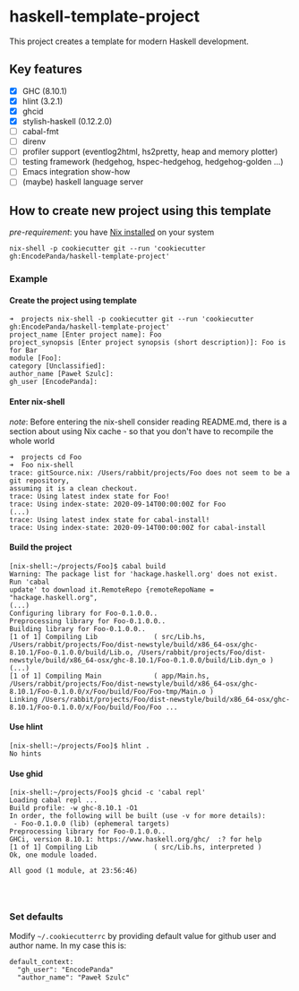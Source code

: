 # haskell-template-project

This project creates a template for modern Haskell development.

## Key features

- [x] GHC (8.10.1)
- [x] hlint (3.2.1)
- [x] ghcid
- [x] stylish-haskell (0.12.2.0)
- [ ] cabal-fmt
- [ ] direnv
- [ ] profiler support (eventlog2html, hs2pretty, heap and memory plotter)
- [ ] testing framework (hedgehog, hspec-hedgehog, hedgehog-golden ...)
- [ ] Emacs integration show-how
- [ ] (maybe) haskell language server

## How to create new project using this template

*pre-requirement*: you have [Nix installed](https://nixos.org/download.html) on your system

```
nix-shell -p cookiecutter git --run 'cookiecutter gh:EncodePanda/haskell-template-project'
```

### Example

#### Create the project using template

```
➜  projects nix-shell -p cookiecutter git --run 'cookiecutter gh:EncodePanda/haskell-template-project'
project_name [Enter project name]: Foo
project_synopsis [Enter project synopsis (short description)]: Foo is for Bar
module [Foo]:
category [Unclassified]:
author_name [Paweł Szulc]:
gh_user [EncodePanda]:
```
#### Enter nix-shell

*note*: Before entering the nix-shell consider reading README.md, there is a section about using Nix cache - so that you don't have to recompile the whole world

```
➜  projects cd Foo
➜  Foo nix-shell
trace: gitSource.nix: /Users/rabbit/projects/Foo does not seem to be a git repository,
assuming it is a clean checkout.
trace: Using latest index state for Foo!
trace: Using index-state: 2020-09-14T00:00:00Z for Foo
(...)
trace: Using latest index state for cabal-install!
trace: Using index-state: 2020-09-14T00:00:00Z for cabal-install
```

#### Build the project

```
[nix-shell:~/projects/Foo]$ cabal build
Warning: The package list for 'hackage.haskell.org' does not exist. Run 'cabal
update' to download it.RemoteRepo {remoteRepoName = "hackage.haskell.org",
(...)
Configuring library for Foo-0.1.0.0..
Preprocessing library for Foo-0.1.0.0..
Building library for Foo-0.1.0.0..
[1 of 1] Compiling Lib              ( src/Lib.hs, /Users/rabbit/projects/Foo/dist-newstyle/build/x86_64-osx/ghc-8.10.1/Foo-0.1.0.0/build/Lib.o, /Users/rabbit/projects/Foo/dist-newstyle/build/x86_64-osx/ghc-8.10.1/Foo-0.1.0.0/build/Lib.dyn_o )
(...)
[1 of 1] Compiling Main             ( app/Main.hs, /Users/rabbit/projects/Foo/dist-newstyle/build/x86_64-osx/ghc-8.10.1/Foo-0.1.0.0/x/Foo/build/Foo/Foo-tmp/Main.o )
Linking /Users/rabbit/projects/Foo/dist-newstyle/build/x86_64-osx/ghc-8.10.1/Foo-0.1.0.0/x/Foo/build/Foo/Foo ...
```

#### Use hlint

```
[nix-shell:~/projects/Foo]$ hlint .
No hints
```

#### Use ghid

```
[nix-shell:~/projects/Foo]$ ghcid -c 'cabal repl'
Loading cabal repl ...
Build profile: -w ghc-8.10.1 -O1
In order, the following will be built (use -v for more details):
 - Foo-0.1.0.0 (lib) (ephemeral targets)
Preprocessing library for Foo-0.1.0.0..
GHCi, version 8.10.1: https://www.haskell.org/ghc/  :? for help
[1 of 1] Compiling Lib              ( src/Lib.hs, interpreted )
Ok, one module loaded.

All good (1 module, at 23:56:46)




```


### Set defaults

Modify `~/.cookiecutterrc` by providing default value for github user and author name.
In my case this is:

```
default_context:
  "gh_user": "EncodePanda"
  "author_name": "Paweł Szulc"
```
